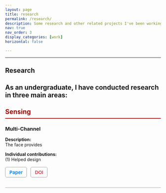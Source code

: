 ```yaml
---
layout: page
title: research
permalink: /research/
description: Some research and other related projects I've been working on. 
nav: true
nav_order: 3
display_categories: [work]
horizontal: false

---
```


<style>
  .project-section {
    margin-bottom: 3rem;
    border-bottom: 2px solid #ccc;
    padding-bottom: 2rem;
  }
  .project-section h2 {
    color: #a60000;
    border-bottom: 2px solid #a60000;
    padding-bottom: 0.5rem;
  }
  .project-section img {
    max-width: 100%;
    margin: 1rem 0;
    border: 1px solid #ddd;
    border-radius: 6px;
  }
  .btn-container {
    margin-top: 1rem;
  }
  .btn-container a {
    display: inline-block;
    margin-right: 0.5rem;
    padding: 0.4rem 0.8rem;
    border: 1px solid #999;
    border-radius: 5px;
    text-decoration: none;
    font-weight: 600;
    font-size: 0.95rem;
  }
  .btn-outline-primary {
    color: #007bff;
    border-color: #007bff;
  }
  .btn-outline-danger {
    color: #dc3545;
    border-color: #dc3545;
  }
</style>

---

## Research



As an undergraduate, I have conducted research in three main areas: 
---

<div class="project-section">

## Sensing

### Multi-Channel 

<!-- <img src="/assets/images/ppg-diagram.png" alt="PPG Device Diagram"> -->

**Description:**  
The face provides 

**Individual contributions:**  
(1) Helped design 

<div class="btn-container">
  <a class="btn-outline-primary" href="/assets/papers/ppg-paper.pdf" target="_blank">Paper</a>
  <a class="btn-outline-danger" href="https://doi.org/10.xxxxx" target="_blank">DOI</a>
</div>

</div>

<!-- Repeat this block for each major project -->
<!-- <div class="project-section"> ... </div> -->
